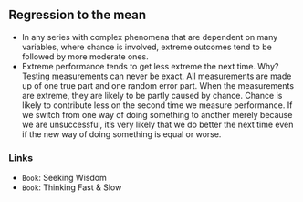 
## Regression to the mean

- In any series with complex phenomena that are dependent on many variables, where chance is involved, extreme outcomes tend to be followed by more moderate ones.
- Extreme performance tends to get less extreme the next time. Why? Testing measurements can never be exact. All measurements are made up of one true part and one random error part. When the measurements are extreme, they are likely to be partly caused by chance. Chance is likely to contribute less on the second time we measure performance.
If we switch from one way of doing something to another merely because we are unsuccessful, it’s very likely that we do better the next time even if the new way of doing something is equal or worse.


### Links
 - `Book`: Seeking Wisdom
 - `Book`: Thinking Fast & Slow
